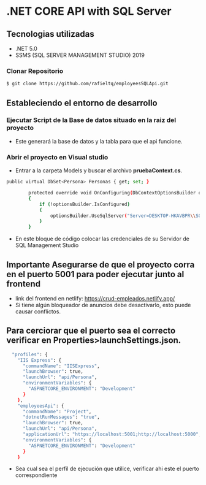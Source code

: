 # .NET CORE API with SQL Server
## Tecnologias utilizadas
- .NET 5.0
- SSMS (SQL SERVER MANAGEMENT STUDIO) 2019
### Clonar Repositorio
```bash
$ git clone https://github.com/rafieltq/employeesSQLApi.git
```
## Estableciendo el entorno de desarrollo
### Ejecutar Script de la Base de datos situado en la raiz del proyecto
- Este generará la base de datos y la tabla para que el api funcione.
### Abrir el proyecto en Visual studio
- Entrar a la carpeta Models y buscar el archivo **pruebaContext.cs**.
```bash
public virtual DbSet<Persona> Personas { get; set; }

        protected override void OnConfiguring(DbContextOptionsBuilder optionsBuilder)
        {
            if (!optionsBuilder.IsConfigured)
            {
                optionsBuilder.UseSqlServer("Server=DESKTOP-HKAVBPR\\SQLEXPRESS;Database=prueba;user=usuario;password=contraseña;");
            }
        }
```
- En este bloque de código colocar las credenciales de su Servidor de SQL Management Studio
## Importante Asegurarse de que el proyecto corra en el puerto 5001 para poder ejecutar junto al frontend
- link del frontend en netlify: https://crud-empleados.netlify.app/
- Si tiene algún bloqueador de anuncios debe desactivarlo, esto puede causar conflictos.
## Para cerciorar que el puerto sea el correcto verificar en **Properties>launchSettings.json**.
```bash
  "profiles": {
    "IIS Express": {
      "commandName": "IISExpress",
      "launchBrowser": true,
      "launchUrl": "api/Persona",
      "environmentVariables": {
        "ASPNETCORE_ENVIRONMENT": "Development"
      }
    },
    "employeesApi": {
      "commandName": "Project",
      "dotnetRunMessages": "true",
      "launchBrowser": true,
      "launchUrl": "api/Persona",
      "applicationUrl": "https://localhost:5001;http://localhost:5000",
      "environmentVariables": {
        "ASPNETCORE_ENVIRONMENT": "Development"
      }
    }
```
- Sea cual sea el perfil de ejecución que utilice, verificar ahi este el puerto correspondiente
